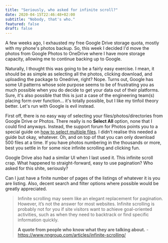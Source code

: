 ```yaml
---
title: "Seriously, who asked for infinite scroll?"
date: 2020-04-15T22:46:48+02:00
subtitle: "Nobody, that's who."
featured: false
draft: false
---
```


A few weeks ago, I exhausted my free Google Drive storage quota, mostly with my phone's photos backup. So, this week I decided I'd move the photos from Google Photos to OneDrive where I have more storage capacity, allowing me to continue backing up to Google.

Naturally, I thought this was going to be a fairly easy exercise. I mean, it should be as simple as selecting all the photos, clicking download, and uploading the package to Onedrive, right? Nope. Turns out, Google has some UI patterns whose sole purpose seems to be of frustrating you as much possible when you do decide to get your data out of their platforms. Sure, it's also possible that this is just a case of the engineering team(s) placing form over function... it's totally possible, but I like my tinfoil theory better. Let's run with Google is evil instead.

First off, there is no easy way of selecting your files/photos/directories from Google Drive or Photos. There really is no **Select All** option, none that I could find anyways. Instead, the support forum for Photos points you to a special guide on [how to select multiple files](https://sites.google.com/site/picasaresources/Home/Picasa-FAQ/google-photos-1/how-to/how-do-i-select-multiple-pictures). I didn’t realise this needed a guide but okay, whatever. Oh, and on top of that you can only download 500 files at a time. If you have photos numbering in the thousands or more, best you settle in for some nice infinite scrolling and clicking fun.

Google Drive also had a similar UI when I last used it. This infinite scroll crap. What happened to straight-forward, easy to use pagination? Who asked for this shite, seriously?

Can I just have a finite number of pages of the listings of whatever it is you are listing. Also, decent search and filter options where possible would be greatly appreciated.

> Infinite scrolling may seem like an elegant replacement for pagination. However, it’s not the answer for most websites. Infinite scrolling is probably not for you if site visitors want to achieve goal-oriented activities, such as when they need to backtrack or find specific information quickly.
>
> **A quote from people who know what they are talking about.** - https://www.nngroup.com/articles/infinite-scrolling/
